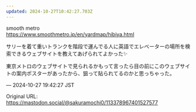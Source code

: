 ```yaml
---
updated: 2024-10-27T10:42:27.703Z
---
```


<p>smooth metro<br /><a href="https://www.smoothmetro.jp/en/yardmap/hibiya.html" target="_blank" rel="nofollow noopener noreferrer" translate="no"><span class="invisible">https://www.</span><span class="ellipsis">smoothmetro.jp/en/yardmap/hibi</span><span class="invisible">ya.html</span></a></p><p>サリーを着て重いトランクを階段で運んでる人に英語でエレベーターの場所を検索できるウェブサイトを教えてあげられてよかった✨️</p><p>東京メトロのウェブサイトで見られるかもって言ったら目の前にこのウェブサイトの案内ポスターがあったから、狙って貼られてるのかと思っちゃった。</p>

&mdash; 2024-10-27 19:42:27 JST

Original URL: https://mastodon.social/@sakuramochi0/113378967401527577
